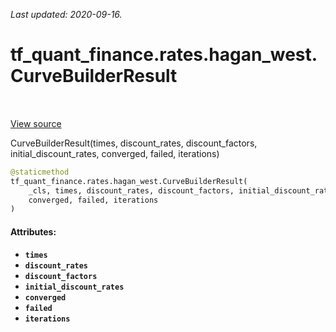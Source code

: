 <!--
This file is generated by a tool. Do not edit directly.
For open-source contributions the docs will be updated automatically.
-->

*Last updated: 2020-09-16.*

<div itemscope itemtype="http://developers.google.com/ReferenceObject">
<meta itemprop="name" content="tf_quant_finance.rates.hagan_west.CurveBuilderResult" />
<meta itemprop="path" content="Stable" />
<meta itemprop="property" content="__new__"/>
</div>

# tf_quant_finance.rates.hagan_west.CurveBuilderResult

<!-- Insert buttons and diff -->

<table class="tfo-notebook-buttons tfo-api" align="left">
</table>

<a target="_blank" href="https://github.com/google/tf-quant-finance/blob/master/tf_quant_finance/rates/hagan_west/bond_curve.py">View source</a>



CurveBuilderResult(times, discount_rates, discount_factors, initial_discount_rates, converged, failed, iterations)

```python
@staticmethod
tf_quant_finance.rates.hagan_west.CurveBuilderResult(
    _cls, times, discount_rates, discount_factors, initial_discount_rates,
    converged, failed, iterations
)
```



<!-- Placeholder for "Used in" -->


#### Attributes:

* <b>`times`</b>
* <b>`discount_rates`</b>
* <b>`discount_factors`</b>
* <b>`initial_discount_rates`</b>
* <b>`converged`</b>
* <b>`failed`</b>
* <b>`iterations`</b>


